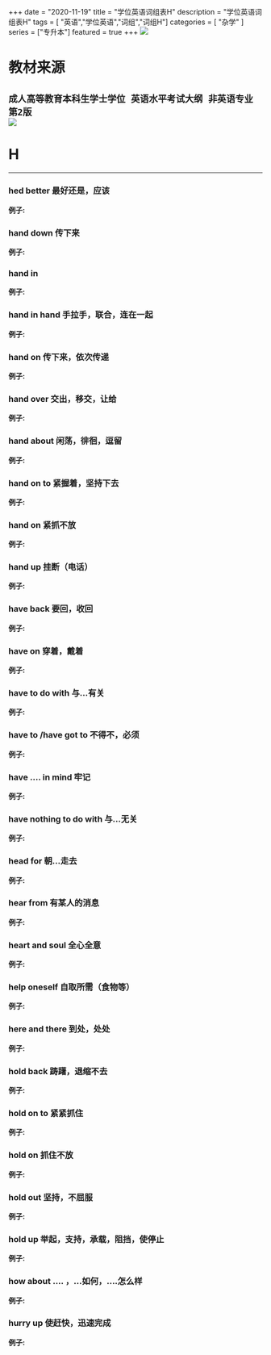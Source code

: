 +++
date = "2020-11-19"
title = "学位英语词组表H"
description = "学位英语词组表H"
tags = [ "英语","学位英语","词组","词组H"]
categories = [
    "杂学"
]
series = ["专升本"]
featured = true
+++
![](https://gitee.com/lalalaxiaowifi/pictures/raw/master/image/%E6%97%A5%E5%B8%B8%E6%90%AC%E7%A0%96%E5%A4%B4.png)
# 教材来源
````成人高等教育本科生学士学位 英语水平考试大纲 非英语专业 第2版````<br>
![](https://gitee.com/lalalaxiaowifi/pictures/raw/master/image/20201119160558.png)
---
# H
---
### hed better 最好还是，应该
**例子:**<br>
### hand down  传下来
**例子:**<br>
### hand in
**例子:**<br>
### hand in hand 手拉手，联合，连在一起
**例子:**<br>
### hand on 传下来，依次传递
**例子:**<br>
### hand over 交出，移交，让给
**例子:**<br>
### hand about 闲荡，徘徊，逗留
**例子:**<br>
### hand on to 紧握着，坚持下去
**例子:**<br>
### hand on 紧抓不放
**例子:**<br>
### hand up 挂断（电话）
**例子:**<br>
### have  back 要回，收回
**例子:**<br>
### have on 穿着，戴着
**例子:**<br>
### have to do with 与...有关
**例子:**<br>
### have to /have got to 不得不，必须
**例子:**<br>
### have .... in mind 牢记
**例子:**<br>
### have nothing to  do with  与...无关
**例子:**<br>
### head for 朝...走去
**例子:**<br>
### hear from 有某人的消息
**例子:**<br>
### heart and soul 全心全意
**例子:**<br>
### help oneself 自取所需（食物等）
**例子:**<br>
### here and there 到处，处处
**例子:**<br>
### hold back 踌躇，退缩不去
**例子:**<br>
###  hold on to 紧紧抓住
**例子:**<br>
### hold on 抓住不放
**例子:**<br>
### hold out 坚持，不屈服
**例子:**<br>
### hold up 举起，支持，承载，阻挡，使停止
**例子:**<br>
### how about .... ，...如何，....怎么样
**例子:**<br>
### hurry up 使赶快，迅速完成
**例子:**<br>



